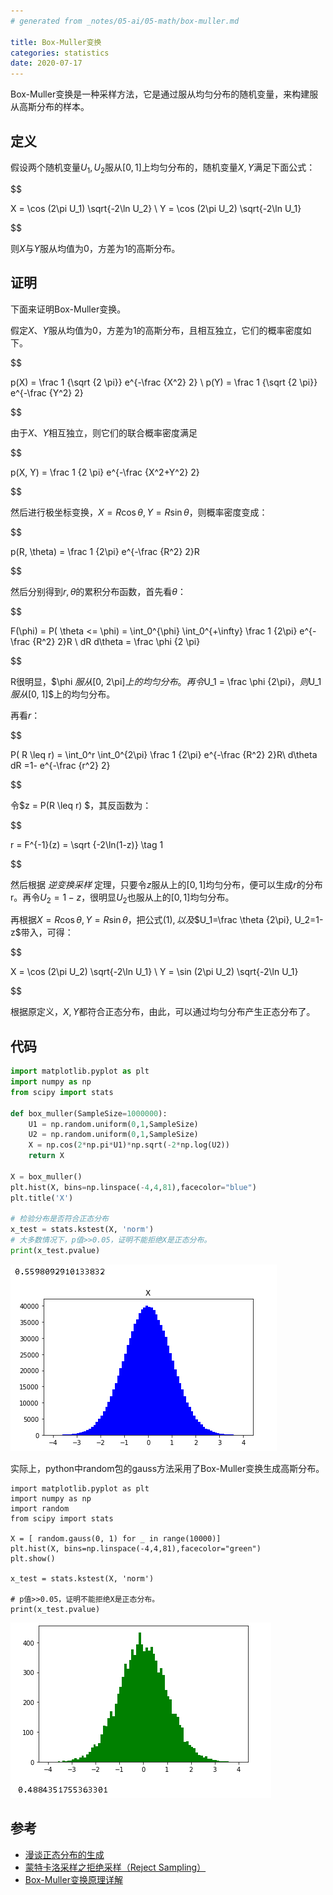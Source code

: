 ```yaml
---
# generated from _notes/05-ai/05-math/box-muller.md

title: Box-Muller变换
categories: statistics
date: 2020-07-17
---
```


Box-Muller变换是一种采样方法，它是通过服从均匀分布的随机变量，来构建服从高斯分布的样本。

## 定义

假设两个随机变量$U_1, U_2$服从$[0,1]$上均匀分布的，随机变量$X, Y$满足下面公式：

$$

X = \cos (2\pi U_1) \sqrt{-2\ln U_2} \\
Y = \cos (2\pi U_2) \sqrt{-2\ln U_1}

$$

则$X$与$Y$服从均值为0，方差为1的高斯分布。

## 证明

下面来证明Box-Muller变换。

假定$X、Y$服从均值为0，方差为1的高斯分布，且相互独立，它们的概率密度如下。

$$

p(X) = \frac 1 {\sqrt {2 \pi}} e^{-\frac {X^2} 2} \\
p(Y) = \frac 1 {\sqrt {2 \pi}} e^{-\frac {Y^2} 2}

$$

由于$X、Y$相互独立，则它们的联合概率密度满足

$$

p(X, Y) = \frac 1 {2 \pi} e^{-\frac {X^2+Y^2} 2}

$$

然后进行极坐标变换，$X= R\cos\theta, Y = R\sin\theta$，则概率密度变成：

$$

p(R, \theta) = \frac 1 {2\pi} e^{-\frac {R^2} 2}R

$$

然后分别得到$r, \theta$的累积分布函数，首先看$\theta$：

$$

F(\phi) = P( \theta <= \phi) =  \int_0^{\phi}  \int_0^{+\infty} \frac 1 {2\pi} e^{-\frac {R^2} 2}R  \ dR d\theta = \frac \phi {2 \pi}

$$

R很明显，$\phi $服从$[0, 2\pi]$上的均匀分布。再令$U_1 = \frac \phi {2\pi}$，则$U_1$服从$[0, 1]$上的均匀分布。

再看$r$：

$$

P( R \leq r) = \int_0^r \int_0^{2\pi} \frac 1 {2\pi} e^{-\frac {R^2} 2}R\  d\theta  dR =1- e^{-\frac {r^2} 2}

$$

令$z = P(R \leq r) $，其反函数为：

$$

r = F^{-1}(z)  = \sqrt {-2\ln(1-z)} \tag 1

$$

然后根据 *逆变换采样* 定理，只要令$z$服从上的$[0, 1]$均匀分布，便可以生成$r$的分布r。再令$U_2=1-z$，很明显$U_2$也服从上的$[0, 1]$均匀分布。

再根据$X= R\cos\theta, Y = R\sin\theta$，把公式$(1),以及$$U_1=\frac \theta {2\pi}, U_2=1-z$带入，可得：

$$

X = \cos (2\pi U_2) \sqrt{-2\ln U_1} \\
Y = \sin (2\pi U_2) \sqrt{-2\ln U_1}

$$

根据原定义，$X, Y$都符合正态分布，由此，可以通过均匀分布产生正态分布了。

## 代码

~~~python
import matplotlib.pyplot as plt
import numpy as np
from scipy import stats

def box_muller(SampleSize=1000000):
    U1 = np.random.uniform(0,1,SampleSize)
    U2 = np.random.uniform(0,1,SampleSize)
    X = np.cos(2*np.pi*U1)*np.sqrt(-2*np.log(U2))
    return X

X = box_muller()
plt.hist(X, bins=np.linspace(-4,4,81),facecolor="blue")
plt.title('X')
 
# 检验分布是否符合正态分布
x_test = stats.kstest(X, 'norm')
# 大多数情况下，p值>>0.05，证明不能拒绝X是正态分布。
print(x_test.pvalue)
~~~

![image-20200630133829084](/assets/images/image-20200630133829084.png)

实际上，python中random包的gauss方法采用了Box-Muller变换生成高斯分布。

~~~shell
import matplotlib.pyplot as plt
import numpy as np
import random
from scipy import stats

X = [ random.gauss(0, 1) for _ in range(10000)]
plt.hist(X, bins=np.linspace(-4,4,81),facecolor="green")
plt.show()

x_test = stats.kstest(X, 'norm')

# p值>>0.05，证明不能拒绝X是正态分布。
print(x_test.pvalue)
~~~

![image-20200630131933116](/assets/images/image-20200630131933116.png)

## 参考

- [漫谈正态分布的生成](https://cosx.org/2015/06/generating-normal-distr-variates/)
- [蒙特卡洛采样之拒绝采样（Reject Sampling）](http://www.twistedwg.com/2018/05/30/MC-reject-sampling.html)
- [Box-Muller变换原理详解](https://zhuanlan.zhihu.com/p/38638710)
